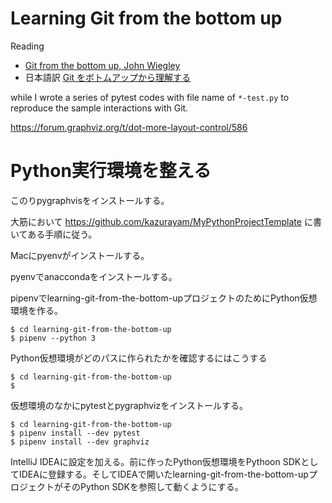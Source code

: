 Learning Git from the bottom up
=======

Reading
- [Git from the bottom up, John Wiegley](http://newartisans.com/2008/04/git-from-the-bottom-up/)
- 日本語訳 [Git をボトムアップから理解する](http://keijinsonyaban.blogspot.com/2011/05/git.html#ct3)

while I wrote a series of pytest codes with file name of `*-test.py` to reproduce the sample interactions with Git.



https://forum.graphviz.org/t/dot-more-layout-control/586


# Python実行環境を整える

このりpygraphvisをインストールする。

大筋において https://github.com/kazurayam/MyPythonProjectTemplate に書いてある手順に従う。

Macにpyenvがインストールする。

pyenvでanaccondaをインストールする。

pipenvでlearning-git-from-the-bottom-upプロジェクトのためにPython仮想環境を作る。

```
$ cd learning-git-from-the-bottom-up
$ pipenv --python 3
```

Python仮想環境がどのパスに作られたかを確認するにはこうする
```
$ cd learning-git-from-the-bottom-up
$ 

```

仮想環境のなかにpytestとpygraphvizをインストールする。

```
$ cd learning-git-from-the-bottom-up
$ pipenv install --dev pytest
$ pipenv install --dev graphviz
```

IntelliJ IDEAに設定を加える。前に作ったPython仮想環境をPythoon SDKとしてIDEAに登録する。そしてIDEAで開いたlearning-git-from-the-bottom-upプロジェクトがそのPython SDKを参照して動くようにする。



